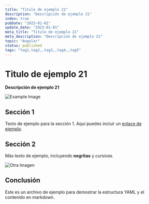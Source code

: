 ```yaml
---
title: "Titulo de ejemplo 21"
description: "Descripción de ejemplo 21"
index: true
pubDate: "2023-01-01"
update_date: "2023-01-01"
meta_title: "Titulo de ejemplo 21"
meta_description: "Descripción de ejemplo 21"
topic: "Angular"
status: published
tags: "tag1,tag2,,tag3,,tag4,,tag5"
---
```


# Titulo de ejemplo 21

**Descripción de ejemplo 21**

![Example Image](https://via.placeholder.com/150)

## Sección 1

Texto de ejemplo para la sección 1. Aquí puedes incluir un [enlace de ejemplo](https://example.com).

## Sección 2

Más texto de ejemplo, incluyendo **negritas** y *cursivas*. 

![Otra Imagen](https://via.placeholder.com/200)

## Conclusión

Este es un archivo de ejemplo para demostrar la estructura YAML y el contenido en markdown.
